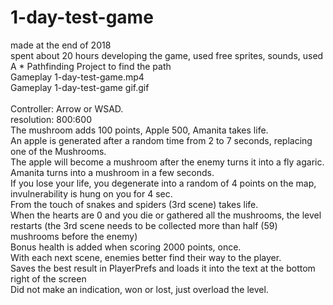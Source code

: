 # 1-day-test-game
made at the end of 2018<br>
spent about 20 hours developing the game, used free sprites, sounds, used A * Pathfinding Project to find the path<br>
Gameplay 1-day-test-game.mp4<br>
Gameplay 1-day-test-game gif.gif<br>
<br>
Controller: Arrow or WSAD.<br>
resolution: 800:600<br>
The mushroom adds 100 points, Apple 500, Amanita takes life.<br>
An apple is generated after a random time from 2 to 7 seconds, replacing one of the Mushrooms.<br>
The apple will become a mushroom after the enemy turns it into a fly agaric.<br>
Amanita turns into a mushroom in a few seconds.<br>
If you lose your life, you degenerate into a random of 4 points on the map, invulnerability is hung on you for 4 sec.<br>
From the touch of snakes and spiders (3rd scene) takes life.<br>
When the hearts are 0 and you die or gathered all the mushrooms, the level restarts (the 3rd scene needs to be collected more than half (59) mushrooms before the enemy)<br>
Bonus health is added when scoring 2000 points, once.<br>
With each next scene, enemies better find their way to the player.<br>
Saves the best result in PlayerPrefs and loads it into the text at the bottom right of the screen<br>
Did not make an indication, won or lost, just overload the level.<br>
